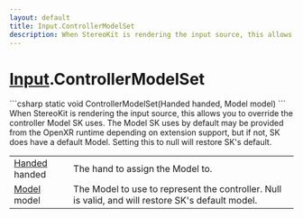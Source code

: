 ```yaml
---
layout: default
title: Input.ControllerModelSet
description: When StereoKit is rendering the input source, this allows you to override the controller Model SK uses. The Model SK uses by default may be provided from the OpenXR runtime depending on extension support, but if not, SK does have a default Model. Setting this to null will restore SK's default.
---
```

# [Input]({{site.url}}/Pages/StereoKit/Input.html).ControllerModelSet

<div class='signature' markdown='1'>
```csharp
static void ControllerModelSet(Handed handed, Model model)
```
When StereoKit is rendering the input source, this allows
you to override the controller Model SK uses. The Model SK uses by
default may be provided from the OpenXR runtime depending on
extension support, but if not, SK does have a default Model.
Setting this to null will restore SK's default.
</div>

|  |  |
|--|--|
|[Handed]({{site.url}}/Pages/StereoKit/Handed.html) handed|The hand to assign the Model to.|
|[Model]({{site.url}}/Pages/StereoKit/Model.html) model|The Model to use to represent the controller.             Null is valid, and will restore SK's default model.|




